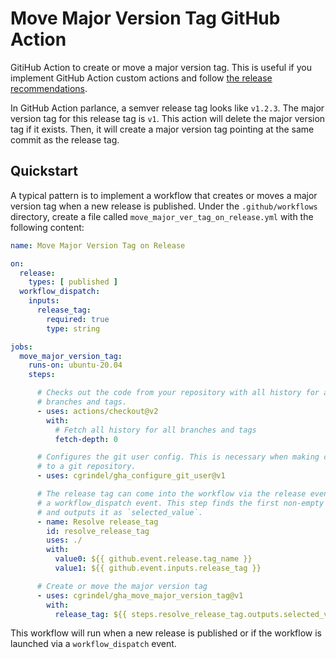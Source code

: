 # Move Major Version Tag GitHub Action

GitiHub Action to create or move a major version tag.  This is useful if you implement GitHub Action
custom actions and follow [the release
recommendations](https://docs.github.com/en/actions/creating-actions/releasing-and-maintaining-actions#developing-and-releasing-actions).

In GitHub Action parlance, a semver release tag looks like `v1.2.3`. The major version tag for this
release tag is `v1`. This action will delete the major version tag if it exists. Then, it will
create a major version tag pointing at the same commit as the release tag.

## Quickstart

A typical pattern is to implement a workflow that creates or moves a major version tag when a new
release is published. Under the `.github/workflows` directory, create a file called
`move_major_ver_tag_on_release.yml` with the following content:

```yaml
name: Move Major Version Tag on Release

on:
  release:
    types: [ published ]
  workflow_dispatch:
    inputs:
      release_tag:
        required: true
        type: string

jobs:
  move_major_version_tag:
    runs-on: ubuntu-20.04
    steps:

      # Checks out the code from your repository with all history for all 
      # branches and tags.
      - uses: actions/checkout@v2
        with:
          # Fetch all history for all branches and tags
          fetch-depth: 0

      # Configures the git user config. This is necessary when making changes
      # to a git repository.
      - uses: cgrindel/gha_configure_git_user@v1

      # The release tag can come into the workflow via the release event or as
      # a workflow_dispatch event. This step finds the first non-empty value
      # and outputs it as `selected_value`.
      - name: Resolve release_tag
        id: resolve_release_tag
        uses: ./
        with: 
          value0: ${{ github.event.release.tag_name }}
          value1: ${{ github.event.inputs.release_tag }}

      # Create or move the major version tag
      - uses: cgrindel/gha_move_major_version_tag@v1
        with:
          release_tag: ${{ steps.resolve_release_tag.outputs.selected_value }}

```

This workflow will run when a new release is published or if the workflow is launched via a
`workflow_dispatch` event. 
